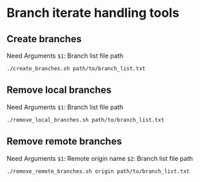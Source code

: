 # Branch iterate handling tools

## Create branches
Need Arguments
`$1`: Branch list file path

```
./create_branches.sh path/to/branch_list.txt
```

## Remove local branches
Need Arguments
`$1`: Branch list file path

```
./remove_local_branches.sh path/to/branch_list.txt
```

## Remove remote branches
Need Arguments
`$1`: Remote origin name
`$2`: Branch list file path

```
./remove_remote_branches.sh origin path/to/branch_list.txt
```

